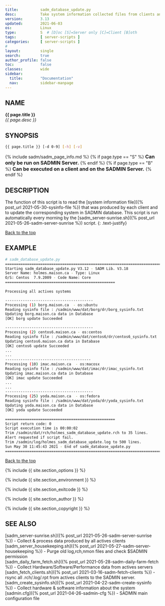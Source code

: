 ```yaml
---
title:          sadm_database_update.py
desc:           Take system information collected files from clients and update database
version:        3.13
updated:        2021-06-03
os:             Linux
type:           S  # [D]oc [S]=Server only [C]=Client [B]oth
tags:           [ server-scripts ] 
categories:     [ server-scripts ] 
#
layout:         single
search:         true
author_profile: false
toc:            false
classes:        wide
sidebar:
  title:        "Documentation"
  nav:          sidebar-manpage
---
```

<a id="top_of_page"></a>


<a id="name"></a>
## NAME
**{{ page.title }}**  
*{{ page.desc }}*   



<a id="synopsis"></a>
## SYNOPSIS

```bash
{{ page.title }} [-d 0-9] [-h] [-v]
```
{% include sadm/sadm_page_info.md %}
{% if page.type == "S" %}
<font size="3"><strong>Can only be run on SADMIN Server.</strong></font>
{% endif %}
{% if page.type == "B" %}
<font size="3"><strong>Can be executed on a client and on the SADMIN Server.</strong></font>
{% endif %}




<a id="description"></a>
## DESCRIPTION
The function of this script is to read the [system information file]({% post_url 2021-05-30-sysinfo-file %}) 
that was produced by each client
and to update the corresponding system in SADMIN database. This script is run automatically every 
morning by the [sadm_server-sunrise.sh]({% post_url 2021-05-26-sadm-server-sunrise %}) script.
{: .text-justify}
 
[Back to the top](#top_of_page)



<a id="examples"></a>
## EXAMPLE

```bash
# sadm_database_update.py 
================================================================================
Starting sadm_database_update.py V3.12 - SADM Lib. V3.18
Server Name: holmes.maison.ca - Type: Linux
O/S: Centos  7.9.2009 - Code Name: Core
==================================================
 
Processing all actives systems

----------------------------------------
Processing (1) borg.maison.ca  - os:ubuntu
Reading sysinfo file : /sadmin/www/dat/borg/dr/borg_sysinfo.txt
Updating borg.maison.ca data in Database
[OK] borg update Succeeded

----------------------------------------
Processing (2) centos6.maison.ca - os:centos
Reading sysinfo file : /sadmin/www/dat/centos6/dr/centos6_sysinfo.txt
Updating centos6.maison.ca data in Database
[OK] centos6 update Succeeded
...
...
---------------------------------------
Processing (10) imac.maison.ca  - os:macosx
Reading sysinfo file : /sadmin/www/dat/imac/dr/imac_sysinfo.txt
Updating imac.maison.ca data in Database
[OK] imac update Succeeded
...
...
----------------------------------------
Processing (25) yoda.maison.ca  - os:fedora
Reading sysinfo file : /sadmin/www/dat/yoda/dr/yoda_sysinfo.txt
Updating yoda.maison.ca data in Database
[OK] yoda update Succeeded
 
==================================================
Script return code: 0
Script execution time is 00:00:02
Trim /sadmin/dat/rch/holmes_sadm_database_update.rch to 35 lines.
Alert requested if script fail.
Trim /sadmin/log/holmes_sadm_database_update.log to 500 lines.
Sun May 30 11:45:43 2021 - End of sadm_database_update.py
================================================================================
```
<!-- ![Daily Script Report Example](/assets/img/man/sadm_daily_report_script.png){: .align-center} -->

[Back to the top](#top_of_page)


{% include {{ site.section_options     }} %}

{% include {{ site.section_environment }} %}

{% include {{ site.section_exitcode    }} %}

{% include {{ site.section_author      }} %}

{% include {{ site.section_copyright   }} %}


<a id="seealso"></a>
## SEE ALSO

[sadm_server-sunrise.sh]({% post_url 2021-05-26-sadm-server-sunrise %}) - Collect & process data produced by all actives clients  
[sadm_server_housekeeping.sh]({% post_url 2021-05-27-sadm-server-housekeeping %}) - Purge old log,rch,nmon files and check $SADMIN permission   
[sadm_daily_farm_fetch.sh]({% post_url 2021-05-28-sadm-daily-farm-fetch %}) - Collect Hardware/Software/Performance data from actives servers   
[sadm_fetch_clients.sh]({% post_url 2021-03-16-sadm-fetch-clients %}) - rsync all .rch/.log/.rpt from actives clients to the SADMIN server.  
[sadm_create_sysinfo.sh]({% post_url 2021-04-22-sadm-create-sysinfo %}) - Collect hardware & software information about the system  
[sadmin.cfg]({% post_url 2021-04-26-sadmin-cfg %}) - SADMIN main configuration file   
